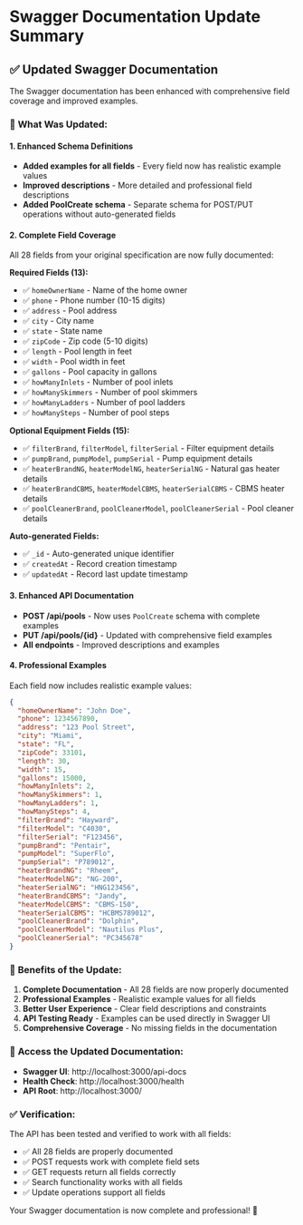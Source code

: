 # Swagger Documentation Update Summary

## ✅ **Updated Swagger Documentation**

The Swagger documentation has been enhanced with comprehensive field coverage and improved examples.

### 🔧 **What Was Updated:**

#### 1. **Enhanced Schema Definitions**
- **Added examples for all fields** - Every field now has realistic example values
- **Improved descriptions** - More detailed and professional field descriptions
- **Added PoolCreate schema** - Separate schema for POST/PUT operations without auto-generated fields

#### 2. **Complete Field Coverage**
All 28 fields from your original specification are now fully documented:

**Required Fields (13):**
- ✅ `homeOwnerName` - Name of the home owner
- ✅ `phone` - Phone number (10-15 digits)
- ✅ `address` - Pool address
- ✅ `city` - City name
- ✅ `state` - State name
- ✅ `zipCode` - Zip code (5-10 digits)
- ✅ `length` - Pool length in feet
- ✅ `width` - Pool width in feet
- ✅ `gallons` - Pool capacity in gallons
- ✅ `howManyInlets` - Number of pool inlets
- ✅ `howManySkimmers` - Number of pool skimmers
- ✅ `howManyLadders` - Number of pool ladders
- ✅ `howManySteps` - Number of pool steps

**Optional Equipment Fields (15):**
- ✅ `filterBrand`, `filterModel`, `filterSerial` - Filter equipment details
- ✅ `pumpBrand`, `pumpModel`, `pumpSerial` - Pump equipment details
- ✅ `heaterBrandNG`, `heaterModelNG`, `heaterSerialNG` - Natural gas heater details
- ✅ `heaterBrandCBMS`, `heaterModelCBMS`, `heaterSerialCBMS` - CBMS heater details
- ✅ `poolCleanerBrand`, `poolCleanerModel`, `poolCleanerSerial` - Pool cleaner details

**Auto-generated Fields:**
- ✅ `_id` - Auto-generated unique identifier
- ✅ `createdAt` - Record creation timestamp
- ✅ `updatedAt` - Record last update timestamp

#### 3. **Enhanced API Documentation**
- **POST /api/pools** - Now uses `PoolCreate` schema with complete examples
- **PUT /api/pools/{id}** - Updated with comprehensive field examples
- **All endpoints** - Improved descriptions and examples

#### 4. **Professional Examples**
Each field now includes realistic example values:
```json
{
  "homeOwnerName": "John Doe",
  "phone": 1234567890,
  "address": "123 Pool Street",
  "city": "Miami",
  "state": "FL",
  "zipCode": 33101,
  "length": 30,
  "width": 15,
  "gallons": 15000,
  "howManyInlets": 2,
  "howManySkimmers": 1,
  "howManyLadders": 1,
  "howManySteps": 4,
  "filterBrand": "Hayward",
  "filterModel": "C4030",
  "filterSerial": "F123456",
  "pumpBrand": "Pentair",
  "pumpModel": "SuperFlo",
  "pumpSerial": "P789012",
  "heaterBrandNG": "Rheem",
  "heaterModelNG": "NG-200",
  "heaterSerialNG": "HNG123456",
  "heaterBrandCBMS": "Jandy",
  "heaterModelCBMS": "CBMS-150",
  "heaterSerialCBMS": "HCBMS789012",
  "poolCleanerBrand": "Dolphin",
  "poolCleanerModel": "Nautilus Plus",
  "poolCleanerSerial": "PC345678"
}
```

### 🎯 **Benefits of the Update:**

1. **Complete Documentation** - All 28 fields are now properly documented
2. **Professional Examples** - Realistic example values for all fields
3. **Better User Experience** - Clear field descriptions and constraints
4. **API Testing Ready** - Examples can be used directly in Swagger UI
5. **Comprehensive Coverage** - No missing fields in the documentation

### 📍 **Access the Updated Documentation:**

- **Swagger UI**: http://localhost:3000/api-docs
- **Health Check**: http://localhost:3000/health
- **API Root**: http://localhost:3000/

### ✅ **Verification:**

The API has been tested and verified to work with all fields:
- ✅ All 28 fields are properly documented
- ✅ POST requests work with complete field sets
- ✅ GET requests return all fields correctly
- ✅ Search functionality works with all fields
- ✅ Update operations support all fields

Your Swagger documentation is now complete and professional! 🎉
